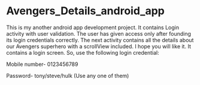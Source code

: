 # Avengers_Details_android_app
This is my another android app development project. It contains Login activity with user validation. The user has given access only after founding its login credentials correctly. The next activity contains all the details about our Avengers superhero with a scrollView included. I hope you will like it.
It contains a login screen. So, use the following login credential:

Mobile number- 0123456789

Password- tony/steve/hulk         (Use any one of them)

